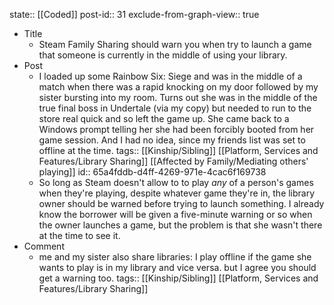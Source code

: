 state:: [[Coded]]
post-id:: 31
exclude-from-graph-view:: true

- Title
	- Steam Family Sharing should warn you when try to launch a game that someone is currently in the middle of using your library.
- Post
	- I loaded up some Rainbow Six: Siege and was in the middle of a match when there was a rapid knocking on my door followed by my sister bursting into my room. Turns out she was in the middle of the true final boss in Undertale (via my copy) but needed to run to the store real quick and so left the game up. She came back to a Windows prompt telling her she had been forcibly booted from her game session. And I had no idea, since my friends list was set to offline at the time.
	  tags:: [[Kinship/Sibling]] [[Platform, Services and Features/Library Sharing]] [[Affected by Family/Mediating others' playing]]
	  id:: 65a4fddb-d4ff-4269-971e-4cac6f169738
	- So long as Steam doesn't allow to to play _any_ of a person's games when they're playing, despite whatever game they're in, the library owner should be warned before trying to launch something. I already know the borrower will be given a five-minute warning or so when the owner launches a game, but the problem is that she wasn't there at the time to see it.
- Comment
	- me and my sister also share libraries: I play offline if the game she wants to play is in my library and vice versa.
	  but I agree you should get a warning too.
	  tags:: [[Kinship/Sibling]] [[Platform, Services and Features/Library Sharing]]